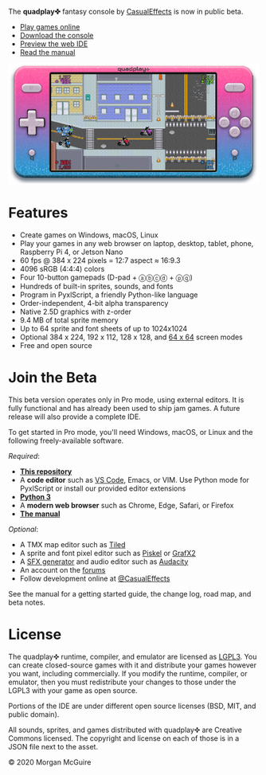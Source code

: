 The **quadplay✜** fantasy console by [CasualEffects](https://casual-effects.com)
is now in public beta.

- [Play games online](https://morgan3d.github.io/quadplay/console/quadplay.html)
- [Download the console](https://github.com/morgan3d/quadplay/archive/master.zip)
- [Preview the web IDE](https://morgan3d.github.io/quadplay/console/quadplay.html?IDE=1&game=quad://games/quadpaddle)
- [Read the manual](https://morgan3d.github.io/quadplay/doc/manual.md.html)

![](doc/emulator.png)


Features
========================================================

- Create games on Windows, macOS, Linux
- Play your games in any web browser on laptop, desktop, tablet, phone, Raspberry Pi 4, or Jetson Nano
- 60 fps @ 384 x 224 pixels = 12:7 aspect ≈ 16:9.3
- 4096 sRGB (4:4:4) colors
- Four 10-button gamepads (D-pad + ⓐⓑⓒⓓ + ⓟⓠ)
- Hundreds of built-in sprites, sounds, and fonts
- Program in PyxlScript, a friendly Python-like language
- Order-independent, 4-bit alpha transparency
- Native 2.5D graphics with z-order
- 9.4 MB of total sprite memory
- Up to 64 sprite and font sheets of up to 1024x1024
- Optional 384 x 224, 192 x 112, 128 x 128, and [64 x 64](https://itch.io/jam/lowrezjam-2019) screen modes
- Free and open source


Join the Beta
========================================================

This beta version operates only in Pro mode, using external editors.
It is fully functional and has already been used to ship jam games.
A future release will also provide a complete IDE.

To get started in Pro mode, you'll need Windows, macOS, or Linux and 
the following freely-available software.

_Required_:

- [**This repository**](https://github.com/morgan3d/quadplay/archive/master.zip)
- A **code editor** such as [VS Code](https://code.visualstudio.com/), Emacs, or VIM. Use Python mode for PyxlScript or install our provided editor extensions
- [**Python 3**](https://www.python.org/downloads/)
- A **modern web browser** such as Chrome, Edge, Safari, or Firefox
- [**The manual**](https://morgan3d.github.io/quadplay/doc/manual.md.html)

_Optional_:

- A TMX map editor such as [Tiled](https://www.mapeditor.org/)
- A sprite and font pixel editor such as [Piskel](https://www.piskelapp.com/) or [GrafX2](http://pulkomandy.tk/projects/GrafX2/downloads?order=version&desc=1)
- A [SFX generator](https://www.bfxr.net/) and audio editor such as [Audacity](https://www.audacityteam.org/)
- An account on the [forums](http://quadplay.freeforums.net)
- Follow development online at [@CasualEffects](https://twitter.com/CasualEffects)

See the manual for a getting started guide, the change log, road map, and beta notes.


License
========================================================

The quadplay✜ runtime, compiler, and emulator are licensed as
[LGPL3](https://www.gnu.org/licenses/lgpl-3.0.en.html). You can create
closed-source games with it and distribute your games however you
want, including commercially. If you modify the runtime, compiler, or
emulator, then you must redistribute your changes to those under the
LGPL3 with your game as open source.

Portions of the IDE are under different open source licenses (BSD,
MIT, and public domain).

All sounds, sprites, and games distributed with quadplay✜ are Creative
Commons licensed. The copyright and license on each of those is in 
a JSON file next to the asset.

© 2020 Morgan McGuire
